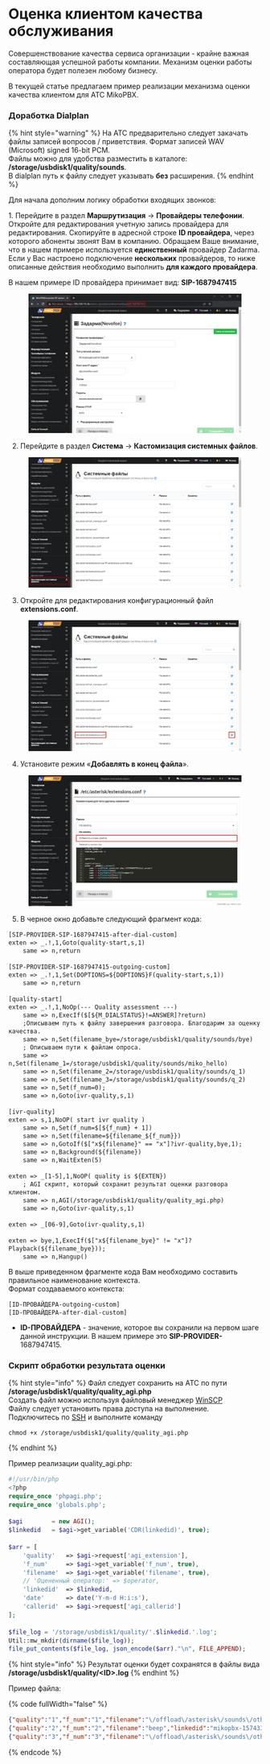 # Оценка клиентом качества обслуживания

Совершенствование качества сервиса организации - крайне важная составляющая успешной работы компании. Механизм оценки работы оператора будет полезен любому бизнесу.

В текущей статье предлагаем пример реализации механизма оценки качества клиентом для АТС MikoPBX.

### Доработка Dialplan <a href="#dorabotka_dialplan" id="dorabotka_dialplan"></a>

{% hint style="warning" %}
На АТС предварительно следует закачать файлы записей вопросов / приветствия. Формат записей WAV (Microsoft) signed 16-bit PCM.\
Файлы можно для удобства разместить в каталоге: **/storage/usbdisk1/quality/sounds**.\
В dialplan путь к файлу следует указывать **без** расширения.
{% endhint %}

Для начала дополним логику обработки входящих звонков:

1\. Перейдите в раздел **Маршрутизация** → **Провайдеры телефонии**. Откройте для редактирования учетную запись провайдера для редактирования. Скопируйте в адресной строке **ID провайдера**, через которого абоненты звонят Вам в компанию. Обращаем Ваше внимание, что в нашем примере используется **единственный** провайдер Zadarma. Если у Вас настроено подключение **нескольких** провайдеров, то ниже описанные действия необходимо выполнить **для каждого провайдера**.

В нашем примере ID провайдера принимает вид: **SIP-1687947415**

<figure><img src="../../.gitbook/assets/1 (28).png" alt=""><figcaption></figcaption></figure>

2. Перейдите в раздел **Система** → **Кастомизация системных файлов**.

<figure><img src="../../.gitbook/assets/2 (29).png" alt=""><figcaption></figcaption></figure>

3. Откройте для редактирования конфигурационный файл **extensions.conf**. &#x20;

<figure><img src="../../.gitbook/assets/3 (15).png" alt=""><figcaption></figcaption></figure>

4. Установите режим «**Добавлять в конец файла**».

<figure><img src="../../.gitbook/assets/4 (37).png" alt=""><figcaption></figcaption></figure>

5. В черное окно добавьте следующий фрагмент кода:

```
[SIP-PROVIDER-SIP-1687947415-after-dial-custom]
exten => _.!,1,Goto(quality-start,s,1)
	same => n,return

[SIP-PROVIDER-SIP-1687947415-outgoing-custom]
exten => _.!,1,Set(DOPTIONS=${DOPTIONS}F(quality-start,s,1))
	same => n,return

[quality-start]
exten => _.!,1,NoOp(--- Quality assessment ---)
	same => n,ExecIf($[${M_DIALSTATUS}!=ANSWER]?return)
	;Описываем путь к файлу завершения разговора. Благодарим за оценку качества. 
	same => n,Set(filename_bye=/storage/usbdisk1/quality/sounds/bye)
	; Описываем пути к файлам опроса. 
	same => n,Set(filename_1=/storage/usbdisk1/quality/sounds/miko_hello)
	same => n,Set(filename_2=/storage/usbdisk1/quality/sounds/q_1)
	same => n,Set(filename_3=/storage/usbdisk1/quality/sounds/q_2)
	same => n,Set(f_num=0);
	same => n,Goto(ivr-quality,s,1)

[ivr-quality]
exten => s,1,NoOP( start ivr quality )
	same => n,Set(f_num=$[${f_num} + 1])
 	same => n,Set(filename=${filename_${f_num}})
	same => n,GotoIf($["x${filename}" == "x"]?ivr-quality,bye,1);
	same => n,Background(${filename})
	same => n,WaitExten(5)

exten => _[1-5],1,NoOP( quality is ${EXTEN})
	; AGI скрипт, который сохранит результат оценки разговора клиентом.
	same => n,AGI(/storage/usbdisk1/quality/quality_agi.php)
	same => n,Goto(ivr-quality,s,1)

exten => _[06-9],Goto(ivr-quality,s,1)

exten => bye,1,ExecIf($["x${filename_bye}" != "x"]?Playback(${filename_bye}));
	same => n,Hangup()
```

В выше приведенном фрагменте кода Вам необходимо составить правильное наименование контекста.\
Формат создаваемого контекста:

```
[ID-ПРОВАЙДЕРА-outgoing-custom]
[ID-ПРОВАЙДЕРА-after-dial-custom]
```

* **ID-ПРОВАЙДЕРА** - значение, которое вы сохранили на первом шаге данной инструкции. В нашем примере это **SIP-PROVIDER-**&#x31;687947415.

### Скрипт обработки результата оценки <a href="#skript_obrabotki_rezultata_ocenki" id="skript_obrabotki_rezultata_ocenki"></a>

{% hint style="info" %}
Файл следует сохранить на АТС по пути **/storage/usbdisk1/quality/quality\_agi.php**\
Создать файл можно используя файловый менеджер [WinSCP](../troubleshooting/connecting-to-a-pbx-using-winscp.md)\
Файлу следует установить права доступа на выполнение. Подключитесь по [SSH](../troubleshooting/podklyuchenie-k-ats-s-pomoshyu-ssh/connecting-to-a-pbx-using-an-ssh-client.md) и выполните команду

```
chmod +x /storage/usbdisk1/quality/quality_agi.php
```
{% endhint %}

Пример реализации quality\_agi.php:

```php
#!/usr/bin/php
<?php
require_once 'phpagi.php';
require_once 'globals.php';

$agi 		= new AGI();
$linkedid   = $agi->get_variable('CDR(linkedid)', true);

$arr = [
    'quality'   => $agi->request['agi_extension'],
    'f_num'     => $agi->get_variable('f_num', true),
    'filename'  => $agi->get_variable('filename', true),
    // 'Оцененный оператор:' => $operator,
    'linkedid'  => $linkedid,
    'date'      => date('Y-m-d H:i:s'),
    'callerid'  => $agi->request['agi_callerid']
];

$file_log = '/storage/usbdisk1/quality/'.$linkedid.'.log';
Util::mw_mkdir(dirname($file_log));
file_put_contents($file_log, json_encode($arr)."\n", FILE_APPEND);
```

{% hint style="info" %}
Результат оценки будет сохранятся в файлы вида **/storage/usbdisk1/quality/\<ID>.log**
{% endhint %}

Пример файла:

{% code fullWidth="false" %}
```json
{"quality":"1","f_num":"1","filename":"\/offload\/asterisk\/sounds\/other\/miko_hello","linkedid":"mikopbx-1574331248.66","date":"2019-11-21 13:14:13","callerid":"79265775289"}
{"quality":"2","f_num":"2","filename":"beep","linkedid":"mikopbx-1574331248.66","date":"2019-11-21 13:14:15","callerid":"79265775289"}
{"quality":"3","f_num":"3","filename":"\/offload\/asterisk\/sounds\/other\/out_work_times","linkedid":"mikopbx-1574331248.66","date":"2019-11-21 13:14:16","callerid":"79265775289"}
```
{% endcode %}
